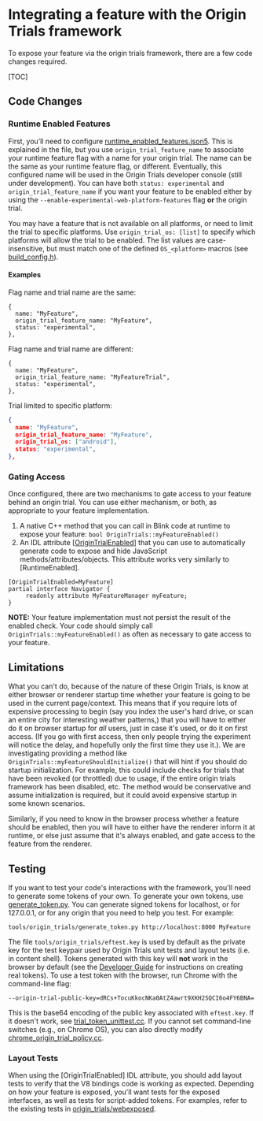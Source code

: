 # Integrating a feature with the Origin Trials framework

To expose your feature via the origin trials framework, there are a few code
changes required.

[TOC]

## Code Changes

### Runtime Enabled Features

First, you’ll need to configure [runtime\_enabled\_features.json5]. This is
explained in the file, but you use `origin_trial_feature_name` to associate your
runtime feature flag with a name for your origin trial.  The name can be the
same as your runtime feature flag, or different.  Eventually, this configured
name will be used in the Origin Trials developer console (still under
development). You can have both `status: experimental` and
`origin_trial_feature_name` if you want your feature to be enabled either by
using the `--enable-experimental-web-platform-features` flag **or** the origin
trial.

You may have a feature that is not available on all platforms, or need to limit
the trial to specific platforms. Use `origin_trial_os: [list]` to specify which
platforms will allow the trial to be enabled. The list values are case-
insensitive, but must match one of the defined `OS_<platform>` macros (see
[build_config.h]).

#### Examples

Flag name and trial name are the same:
```
{
  name: "MyFeature",
  origin_trial_feature_name: "MyFeature",
  status: "experimental",
},
```
Flag name and trial name are different:
```
{
  name: "MyFeature",
  origin_trial_feature_name: "MyFeatureTrial",
  status: "experimental",
},
```
Trial limited to specific platform:
``` json
{
  name: "MyFeature",
  origin_trial_feature_name: "MyFeature",
  origin_trial_os: ["android"],
  status: "experimental",
},
```

### Gating Access

Once configured, there are two mechanisms to gate access to your feature behind
an origin trial. You can use either mechanism, or both, as appropriate to your
feature implementation.

1. A native C++ method that you can call in Blink code at runtime to expose your
    feature: `bool OriginTrials::myFeatureEnabled()`
2. An IDL attribute \[[OriginTrialEnabled]\] that you can use to automatically
    generate code to expose and hide JavaScript methods/attributes/objects. This
    attribute works very similarly to \[RuntimeEnabled\].
```
[OriginTrialEnabled=MyFeature]
partial interface Navigator {
     readonly attribute MyFeatureManager myFeature;
}
```

**NOTE:** Your feature implementation must not persist the result of the enabled
check. Your code should simply call `OriginTrials::myFeatureEnabled()` as often
as necessary to gate access to your feature.

## Limitations

What you can't do, because of the nature of these Origin Trials, is know at
either browser or renderer startup time whether your feature is going to be used
in the current page/context. This means that if you require lots of expensive
processing to begin (say you index the user's hard drive, or scan an entire city
for interesting weather patterns,) that you will have to either do it on browser
startup for *all* users, just in case it's used, or do it on first access. (If
you go with first access, then only people trying the experiment will notice the
delay, and hopefully only the first time they use it.). We are investigating
providing a method like `OriginTrials::myFeatureShouldInitialize()` that will
hint if you should do startup initialization.  For example, this could include
checks for trials that have been revoked (or throttled) due to usage, if the
entire origin trials framework has been disabled, etc.  The method would be
conservative and assume initialization is required, but it could avoid expensive
startup in some known scenarios.

Similarly, if you need to know in the browser process whether a feature should
be enabled, then you will have to either have the renderer inform it at runtime,
or else just assume that it's always enabled, and gate access to the feature
from the renderer.

## Testing

If you want to test your code's interactions with the framework, you'll need to
generate some tokens of your own. To generate your own tokens, use
[generate_token.py]. You can generate signed tokens for localhost, or for
127.0.0.1, or for any origin that you need to help you test. For example:

```
tools/origin_trials/generate_token.py http://localhost:8000 MyFeature
```

The file `tools/origin_trials/eftest.key` is used by default as the private key
for the test keypair used by Origin Trials unit tests and layout tests (i.e. in
content shell). Tokens generated with this key will **not** work in the browser
by default (see the [Developer Guide] for instructions on creating real tokens).
To use a test token with the browser, run Chrome with the command-line flag:

```
--origin-trial-public-key=dRCs+TocuKkocNKa0AtZ4awrt9XKH2SQCI6o4FY6BNA=
```

This is the base64 encoding of the public key associated with `eftest.key`. If
it doesn't work, see [trial_token_unittest.cc]. If you cannot set command-line
switches (e.g., on Chrome OS), you can also directly modify
[chrome_origin_trial_policy.cc].

### Layout Tests
When using the \[OriginTrialEnabled\] IDL attribute, you should add layout tests
to verify that the V8 bindings code is working as expected. Depending on how
your feature is exposed, you'll want tests for the exposed interfaces, as well
as tests for script-added tokens. For examples, refer to the existing tests in
[origin_trials/webexposed].

[build_config.h]: /build/build_config.h
[chrome_origin_trial_policy.cc]: /chrome/common/origin_trials/chrome_origin_trial_policy.cc
[generate_token.py]: /tools/origin_trials/generate_token.py
[Developer Guide]: https://github.com/jpchase/OriginTrials/blob/gh-pages/developer-guide.md
[OriginTrialEnabled]: /third_party/WebKit/Source/bindings/IDLExtendedAttributes.md#_OriginTrialEnabled_i_m_a_c_
[origin_trials/webexposed]: /third_party/WebKit/LayoutTests/http/tests/origin_trials/webexposed/
[runtime\_enabled\_features.json5]: /third_party/WebKit/Source/platform/runtime_enabled_features.json5
[trial_token_unittest.cc]: /content/common/origin_trials/trial_token_unittest.cc
